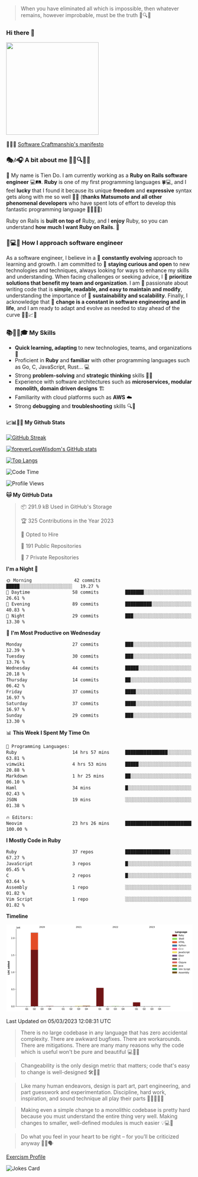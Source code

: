 > When you have eliminated all which is impossible, then whatever remains, however improbable, must be the truth 🤔🔍💡
### Hi there 👋

<!--
**foreverLoveWisdom/foreverLoveWisdom** is a ✨ _special_ ✨ repository because its `README.md` (this file) appears on your GitHub profile.

Here are some ideas to get you started:

- 🔭 I’m currently working on ...
- 🌱 I’m currently learning ...
- 👯 I’m looking to collaborate on ...
- 🤔 I’m looking for help with ...
- 💬 Ask me about ...
- 📫 How to reach me: ...
- 😄 Pronouns: ...
- ⚡ Fun fact: ...
-->

<img src="https://codecondo.com/wp-content/uploads/2017/09/railslogo.png" width="250" height="250">

 📜🔨🌟 [Software Craftmanship's manifesto](http://manifesto.softwarecraftsmanship.org/)

### 🎭🎶🎧 A bit about me 🕵️‍♀️🔍🕵️‍♂️
👋 My name is Tien Do. I am currently working as a **Ruby on Rails software engineer** 💻🛤️. **Ruby** is one of my first programming languages 🍀💻, and I feel **lucky** that I found it because its unique **freedom** and **expressive** syntax gets along with me so well 🤗💬 (**thanks Matsumoto and all other phenomenal developers** who have spent lots of effort to develop this fantastic programming language 🙏👨‍💻🌟)

Ruby on Rails is **built on top of** Ruby, and I **enjoy** Ruby, so you can understand **how much I want Ruby on Rails**. 🤩

### 🤔💻🔨 How I approach software engineer
As a software engineer, I believe in a 🔄 **constantly evolving** approach to learning and growth. I am committed to 🤔 **staying curious and open** to new technologies and techniques, always looking for ways to enhance my skills and understanding. When facing challenges or seeking advice, I 👥  **prioritize solutions that benefit my team and organization**. I am 🎉 passionate about writing code that is **simple, readable, and easy to maintain and modify**, understanding the importance of 🌱 **sustainability and scalability**. Finally, I acknowledge that 🌊 **change is a constant in software engineering and in life**, and I am ready to adapt and evolve as needed to stay ahead of the curve 🏃‍♂️📈🔄

### 📚🧑‍💻🎓 My Skills
- **Quick learning, adapting** to new technologies, teams, and organizations 🚀
- Proficient in **Ruby** and **familiar** with other programming languages such as Go, C, JavaScript, Rust... 💻
- Strong **problem-solving** and **strategic thinking** skills 🤔💡
- Experience with software architectures such as **microservices, modular monolith, domain driven designs** 🏗️
- Familiarity with cloud platforms such as **AWS** ☁️ 
- Strong **debugging** and **troubleshooting** skills 🔍🐞

#### 📈📊👨‍💻  My Github Stats

[![GitHub Streak](https://github-readme-streak-stats.herokuapp.com/?user=foreverLoveWisdom&theme=dracula)](https://git.io/streak-stats)
&nbsp;
&nbsp;

[![foreverLoveWisdom's GitHub stats](https://github-readme-stats.vercel.app/api?username=foreverLoveWisdom&show_icons=true&theme=react&count_private=true)](https://github.com/anuraghazra/github-readme-stats)

[![Top Langs](https://github-readme-stats.vercel.app/api/top-langs/?username=foreverLoveWisdom&show_icons=true&theme=vue-dark)](https://github.com/anuraghazra/github-readme-stats)

<!--START_SECTION:waka-->
![Code Time](http://img.shields.io/badge/Code%20Time-1%2C726%20hrs%2020%20mins-blue)

![Profile Views](http://img.shields.io/badge/Profile%20Views-0-blue)

**🐱 My GitHub Data** 

> 📦 291.9 kB Used in GitHub's Storage 
 > 
> 🏆 325 Contributions in the Year 2023
 > 
> 💼 Opted to Hire
 > 
> 📜 191 Public Repositories 
 > 
> 🔑 7 Private Repositories 
 > 
**I'm a Night 🦉** 

```text
🌞 Morning                42 commits          █████░░░░░░░░░░░░░░░░░░░░   19.27 % 
🌆 Daytime                58 commits          ███████░░░░░░░░░░░░░░░░░░   26.61 % 
🌃 Evening                89 commits          ██████████░░░░░░░░░░░░░░░   40.83 % 
🌙 Night                  29 commits          ███░░░░░░░░░░░░░░░░░░░░░░   13.30 % 
```
📅 **I'm Most Productive on Wednesday** 

```text
Monday                   27 commits          ███░░░░░░░░░░░░░░░░░░░░░░   12.39 % 
Tuesday                  30 commits          ███░░░░░░░░░░░░░░░░░░░░░░   13.76 % 
Wednesday                44 commits          █████░░░░░░░░░░░░░░░░░░░░   20.18 % 
Thursday                 14 commits          ██░░░░░░░░░░░░░░░░░░░░░░░   06.42 % 
Friday                   37 commits          ████░░░░░░░░░░░░░░░░░░░░░   16.97 % 
Saturday                 37 commits          ████░░░░░░░░░░░░░░░░░░░░░   16.97 % 
Sunday                   29 commits          ███░░░░░░░░░░░░░░░░░░░░░░   13.30 % 
```


📊 **This Week I Spent My Time On** 

```text
💬 Programming Languages: 
Ruby                     14 hrs 57 mins      ████████████████░░░░░░░░░   63.81 % 
vimwiki                  4 hrs 53 mins       █████░░░░░░░░░░░░░░░░░░░░   20.88 % 
Markdown                 1 hr 25 mins        ██░░░░░░░░░░░░░░░░░░░░░░░   06.10 % 
Haml                     34 mins             █░░░░░░░░░░░░░░░░░░░░░░░░   02.43 % 
JSON                     19 mins             ░░░░░░░░░░░░░░░░░░░░░░░░░   01.38 % 

🔥 Editors: 
Neovim                   23 hrs 26 mins      █████████████████████████   100.00 % 
```

**I Mostly Code in Ruby** 

```text
Ruby                     37 repos            █████████████████░░░░░░░░   67.27 % 
JavaScript               3 repos             █░░░░░░░░░░░░░░░░░░░░░░░░   05.45 % 
C                        2 repos             █░░░░░░░░░░░░░░░░░░░░░░░░   03.64 % 
Assembly                 1 repo              ░░░░░░░░░░░░░░░░░░░░░░░░░   01.82 % 
Vim Script               1 repo              ░░░░░░░░░░░░░░░░░░░░░░░░░   01.82 % 
```



**Timeline**

![Lines of Code chart](https://raw.githubusercontent.com/foreverLoveWisdom/foreverLoveWisdom/main/assets/bar_graph.png)


 Last Updated on 05/03/2023 12:08:31 UTC
<!--END_SECTION:waka-->


> There is no large codebase in any language that has zero accidental complexity. There are awkward bugfixes. There are workarounds. There are mitigations.
> There are many many reasons why the code which is useful won't be pure and beautiful 💻🐞🤔

> Changeability is the only design metric that matters; code that's easy to change is well-designed 🛠️🔄🎨

> Like many human endeavors, design is part art, part engineering, and part guesswork and experimentation. Discipline, hard work, inspiration, and sound technique all play their parts 🎨🧑‍💻🔬🧪

> Mak­ing even a sim­ple change to a mono­lith­ic code­base is pret­ty hard because you must under­stand the entire thing very well. Mak­ing changes to small­er, well-defined mod­ules is much easier 💡💻🤔
 
 > Do what you feel in your heart to be right – for you’ll be criticized anyway 💖🙏🗣️ 
 
[Exercism Profile](https://exercism.org/profiles/foreverLoveWisdom)

![Jokes Card](https://readme-jokes.vercel.app/api)
